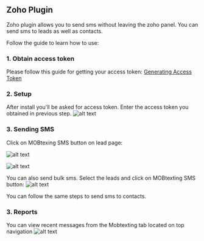 ## Zoho Plugin

Zoho plugin allows you to send sms without leaving the zoho panel.
You can send sms to leads as well as contacts.

Follow the guide to learn how to use:


###  1. Obtain access token
Please follow this guide for getting your access token: 
[Generating Access Token](/docs/{{version}}/access_token)


### 2. Setup

After install you'll be asked for access token. Enter the access token you obtained in previous step.
![alt text](/images/docimages/plugins/zoho/install.png)

### 3. Sending SMS

Click on MOBtexing SMS button on lead page:

![alt text](/images/docimages/plugins/zoho/z6.png)

![alt text](/images/docimages/plugins/zoho/z7.png)

You can also send bulk sms. Select the leads and click on MOBtexting SMS button:
![alt text](/images/docimages/plugins/zoho/z9.png)

You can follow the same steps to send sms to contacts.

### 3. Reports

You can view recent messages from the Mobtexting tab located on top navigation
![alt text](/images/docimages/plugins/zoho/z12.png)